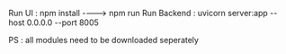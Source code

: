  Run UI : npm install ----> npm run
 Run Backend : uvicorn server:app --host 0.0.0.0 --port 8005

 PS : all modules need to be downloaded seperately